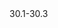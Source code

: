 <stop-note title="Read Knight 4ed" icon="stopnoteicons:book-icon">
<span slot="message">30.1-30.3</span>
</stop-note>

